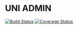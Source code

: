# UNI ADMIN

[![Build Status](https://travis-ci.org/hay-bams/uni-admin.svg?branch=master)](https://travis-ci.org/hay-bams/uni-admin) [![Coverage Status](https://coveralls.io/repos/github/hay-bams/uni-admin/badge.svg?branch=master)](https://coveralls.io/github/hay-bams/uni-admin?branch=master)